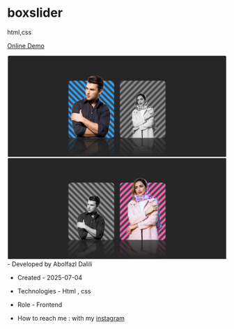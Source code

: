 # boxslider
html,css


[Online Demo](https://Abilfazldalili.github.io/boxslider/)



<img src="./slider1/img/screen1.png">


<img src=".//slider1/img/screen2.png">
- Developed by Abolfazl Dalili

- Created - 2025-07-04

- Technologies - Html , css

- Role - Frontend

- How to reach me : with my [instagram](https://www.instagram.com/abolfazl_dalili2023)
